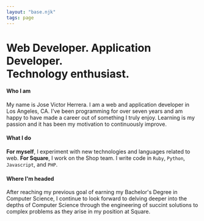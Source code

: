 ```yaml
---
layout: "base.njk"
tags: page
---
```

<div class="headline mb-4"><h1>Web Developer. Application Developer.<br />Technology enthusiast.</h1></div>

#### Who I am

My name is Jose Victor Herrera. I am a web and application developer in Los Angeles, CA.
I've been programming for over seven years and am happy to have made a career out of something I truly enjoy.
Learning is my passion and it has been my motivation to continuously improve.

#### What I do

**For myself**, I experiment with new technologies and languages related to web.
**For Square**, I work on the Shop team.
I write code in `Ruby`, `Python`, `Javascript`, and `PHP`.

#### Where I'm headed
After reaching my previous goal of earning my Bachelor's Degree in
Computer Science, I continue to look forward to delving deeper into
the depths of Computer Science through the engineering of succint solutions to
complex problems as they arise in my position at Square.
